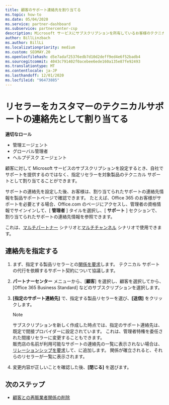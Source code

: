 ```yaml
---
title: 顧客のサポート連絡先を割り当てる
ms.topic: how-to
ms.date: 05/04/2020
ms.service: partner-dashboard
ms.subservice: partnercenter-csp
description: Microsoft サービスにサブスクリプションを所有しているお客様のテクニカルサポートの連絡先として、リセラーを割り当てる方法について説明します。
author: BillLinzbach
ms.author: BillLi
ms.localizationpriority: medium
ms.custom: SEOMAY.20
ms.openlocfilehash: d5e7adaf25376edb7d10d2deff9ed4e6f52badb4
ms.sourcegitcommit: 4043c791402f0acebee6ede160a135e87fe92493
ms.translationtype: MT
ms.contentlocale: ja-JP
ms.lasthandoff: 12/01/2020
ms.locfileid: "96473885"
---
```

# <a name="assign-a-reseller-as-a-technical-support-contact-for-customers"></a>リセラーをカスタマーのテクニカルサポートの連絡先として割り当てる

**適切なロール**

- 管理エージェント
- グローバル管理者
- ヘルプデスク エージェント


顧客に対して Microsoft サービスのサブスクリプションを設定するとき、自社でサポートを提供するのではなく、指定リセラーを対象製品のテクニカル サポートとして割り当てることができます。

サポートの連絡先を設定した後、お客様は、割り当てられたサポートの連絡先情報を製品サポートページで確認できます。 たとえば、Office 365 のお客様がサポートを必要とする場合、Office.com のページにアクセスし、管理者の資格情報でサインインして、[ **管理者** ] タイルを選択し、[ **サポート** ] セクションで、割り当てられたサポートの連絡先情報を参照できます。

これは、[マルチパートナー](multipartner.md) シナリオと[マルチチャンネル](multichannel.md) シナリオで使用できます。 


## <a name="assign-contacts"></a>連絡先を指定する

1. まず、指定する製品リセラーとの[関係を要求](request-a-relationship-with-a-customer.md)します。 テクニカル サポートの代行を依頼するサポート契約について協議します。

2. **パートナーセンター** メニューから、[**顧客**] を選択し、顧客を選択してから、[Office 365 Business Standard] などのサブスクリプションを選択します。

3. **[指定のサポート連絡先]** で、指定する製品リセラーを選び、**[送信]** をクリックします。 

      >[!NOTE]  
      >サブスクリプションを新しく作成した時点では、指定のサポート連絡先は、既定で間接プロバイダーに設定されています。 これは、管理者特権を委任された間接リセラーに変更することもできます。    
    >販売店の名前が利用可能なサポートの連絡先の一覧に表示されない場合は、 [リレーションシップを要求](request-a-relationship-with-a-customer.md)して、に追加します。 関係が確立されると、それらのリセラーが一覧に表示されます。  

4. 変更内容が正しいことを確認した後、**[閉じる]** を選びます。

## <a name="next-steps"></a>次のステップ

- [顧客との再販業者関係の削除](remove-a-relationship.md)
